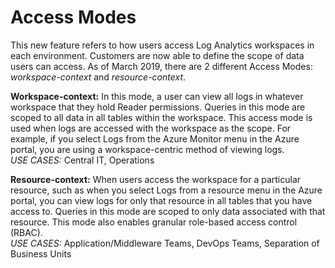 # Access Modes 
This new feature refers to how users access Log Analytics workspaces in each environment. Customers are now able to define the 
scope of data users can access. As of March 2019, there are 2 different Access Modes: <i>workspace-context</i> and <i>resource-context</i>.

**Workspace-context:**
In this mode, a user can view all logs in whatever workspace that they hold Reader permissions. Queries in this mode are scoped
to all data in all tables within the workspace. This access mode is used when logs are accessed with the workspace as the 
scope. For example, if you select Logs from the Azure Monitor menu in the Azure portal, you are using a workspace-centric
method of viewing logs.
<br><i>USE CASES:</i> Central IT, Operations

**Resource-context:**
When users access the workspace for a particular resource, such as when you select Logs from a resource menu in the Azure 
portal, you can view logs for only that resource in all tables that you have access to. Queries in this mode are scoped to only
data associated with that resource. This mode also enables granular role-based access control (RBAC).
<br><i>USE CASES:</i> Application/Middleware Teams, DevOps Teams, Separation of Business Units
